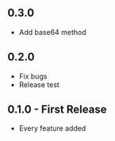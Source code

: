 ## 0.3.0
* Add base64 method

## 0.2.0
* Fix bugs
* Release test

## 0.1.0 - First Release
* Every feature added
